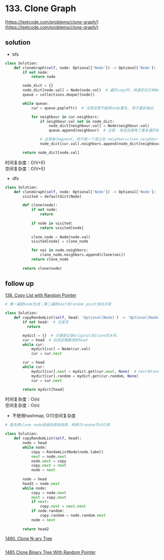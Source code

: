 # 133. Clone Graph
[https://leetcode.com/problems/clone-graph/](https://leetcode.com/problems/clone-graph/)


## solution

- bfs
```python
class Solution:
    def cloneGraph(self, node: Optional['Node']) -> Optional['Node']:
        if not node:
            return node

        node_dict = {}
        node_dict[node.val] = Node(node.val)  # 遍历copy时，快速定位已有Node, 用于neighbor关系。顺便记录了已遍历过的
        queue = collections.deque([node])

        while queue:
            cur = queue.popleft()  # 注意这里不能和node重名, 用于最后输出

            for neighbour in cur.neighbors:
                if neighbour.val not in node_dict:
                    node_dict[neighbour.val] = Node(neighbour.val)
                    queue.append(neighbour)  # 注意: 放在这避免了重复遍历相同

                # 这里每次append, 而不是一个层之后 neighbor=clone_neighbor
                node_dict[cur.val].neighbors.append(node_dict[neighbour.val])

        return node_dict[node.val]
```
时间复杂度：O(V+E) <br>
空间复杂度：O(V+E)

- dfs
```python
class Solution:
    def cloneGraph(self, node: Optional['Node']) -> Optional['Node']:
        visited = defaultdict(Node)

        def clone(node):
            if not node:
                return
            
            if node in visited:
                return visited[node]
            
            clone_node = Node(node.val)
            visited[node] = clone_node

            for nei in node.neighbors:
                clone_node.neighbors.append(clone(nei))
            return clone_node
        
        return clone(node)
```


## follow up

[138. Copy List with Random Pointer](https://leetcode.com/problems/copy-list-with-random-pointer/)

```python
# 第一遍把node生成；第二遍把next和random point指向关联

class Solution:
    def copyRandomList(self, head: 'Optional[Node]') -> 'Optional[Node]':
        if not head:  # 注意空
          return

        mydict = {}  # 关键是记录original到clone的关系，
        cur = head  # 后续还需要用到head
        while cur:
            mydict[cur] = Node(cur.val)
            cur = cur.next

        cur = head
        while cur:
            mydict[cur].next = mydict.get(cur.next, None)  # next和random都可能为None, 因此都用get
            mydict[cur].random = mydict.get(cur.random, None)
            cur = cur.next

        return mydict[head]
```
时间复杂度：O(n) <br>
空间复杂度：O(n)


- 不使用hashmap, O(1)空间复杂度
```python
# 首先把clone node链接到原有链表，再拷贝random节点引用

class Solution:
    def copyRandomList(self, head):
        node = head
        while node:
            copy = RandomListNode(node.label)
            next = node.next
            node.next = copy
            copy.next = next
            node = next
            
        node = head
        head2 = node.next
        while node:
            copy = node.next
            next = copy.next
            if next:
                copy.next = next.next
            if node.random:
                copy.random = node.random.next
            node = next
            
        return head2
```


[1490. Clone N-ary Tree](https://leetcode.com/problems/clone-n-ary-tree/description/)
```python

```


[1485 Clone Binary Tree With Random Pointer](../07_dfs/1485%20Clone%20Binary%20Tree%20With%20Random%20Pointer.md)
